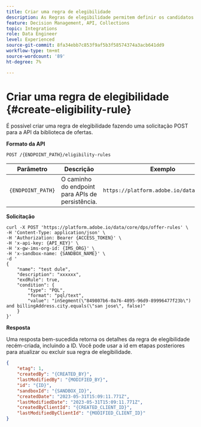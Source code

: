 ```yaml
---
title: Criar uma regra de elegibilidade
description: As Regras de elegibilidade permitem definir os candidatos elegíveis com base no que você deseja direcionar, como atributos de perfil e públicos-alvo.
feature: Decision Management, API, Collections
topic: Integrations
role: Data Engineer
level: Experienced
source-git-commit: 8fa34ebb7c853f9af5b3f58574374a3acb641dd9
workflow-type: tm+mt
source-wordcount: '89'
ht-degree: 7%

---
```


# Criar uma regra de elegibilidade {#create-eligibility-rule}

É possível criar uma regra de elegibilidade fazendo uma solicitação POST para a API da biblioteca de ofertas.

**Formato da API**

```http
POST /{ENDPOINT_PATH}/eligibility-rules 
```

| Parâmetro | Descrição | Exemplo |
| --------- | ----------- | ------- |
| `{ENDPOINT_PATH}` | O caminho do endpoint para APIs de persistência. | `https://platform.adobe.io/data/core/dps` |

**Solicitação**

```shell
curl -X POST 'https://platform.adobe.io/data/core/dps/offer-rules' \
-H 'Content-Type: application/json' \
-H 'Authorization: Bearer {ACCESS_TOKEN}' \
-H 'x-api-key: {API_KEY}' \
-H 'x-gw-ims-org-id: {IMS_ORG}' \
-H 'x-sandbox-name: {SANDBOX_NAME}' \
-d '
{
    "name": "test dule",
    "description": "xxxxxx",
    "exdRule": true,
    "condition": {
        "type": "PQL",
        "format": "pql/text",
        "value": "inSegment(\"849807b6-0a76-4895-96d9-89996477f23b\") and billingAddress.city.equals(\"san jose\", false)"
    }
}'
```

**Resposta**

Uma resposta bem-sucedida retorna os detalhes da regra de elegibilidade recém-criada, incluindo a ID. Você pode usar a id em etapas posteriores para atualizar ou excluir sua regra de elegibilidade.

```json
{
    "etag": 1,
    "createdBy": "{CREATED_BY}",
    "lastModifiedBy": "{MODIFIED_BY}",
    "id": "{ID}",
    "sandboxId": "{SANDBOX_ID}",
    "createdDate": "2023-05-31T15:09:11.771Z",
    "lastModifiedDate": "2023-05-31T15:09:11.771Z",
    "createdByClientId": "{CREATED_CLIENT_ID}",
    "lastModifiedByClientId": "{MODIFIED_CLIENT_ID}"
}
```
